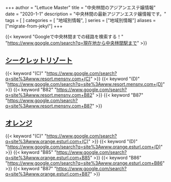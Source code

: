 +++
author = "Lettuce Master"
title = "中央林間のアジアンエステ嬢情報"
date = "2020-1-1"
description = "中央林間の最新アジアンエステ嬢情報です。"
tags = [
]
categories = [
    "地域別情報",
]
series = ["地域別情報"]
aliases = ["migrate-from-jekyl"]
+++

{{< keyword "Googleで中央林間までの経路を検索する！" "https://www.google.com/search?q=現在地から中央林間駅まで" >}}

## [シークレットリゾート](http://www.resort.mensnv.com/)
{{< keyword "(C)" "https://www.google.com/search?q=site%3Awww.resort.mensnv.com+(C)" >}} {{< keyword "(D)" "https://www.google.com/search?q=site%3Awww.resort.mensnv.com+(D)" >}} {{< keyword "B82" "https://www.google.com/search?q=site%3Awww.resort.mensnv.com+B82" >}} {{< keyword "B87" "https://www.google.com/search?q=site%3Awww.resort.mensnv.com+B87" >}} 

## [オレンジ](http://www.orange.esturl.com/)
{{< keyword "(C)" "https://www.google.com/search?q=site%3Awww.orange.esturl.com+(C)" >}} {{< keyword "(D)" "https://www.google.com/search?q=site%3Awww.orange.esturl.com+(D)" >}} {{< keyword "B85" "https://www.google.com/search?q=site%3Awww.orange.esturl.com+B85" >}} {{< keyword "B86" "https://www.google.com/search?q=site%3Awww.orange.esturl.com+B86" >}} {{< keyword "B87" "https://www.google.com/search?q=site%3Awww.orange.esturl.com+B87" >}} 

